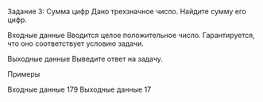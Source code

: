 Задание 3: Сумма цифр
Дано трехзначное число. Найдите сумму его цифр.

Входные данные
Вводится целое положительное число. Гарантируется, что оно соответствует условию задачи.

Выходные данные
Выведите ответ на задачу.

Примеры

Входные данные
179
Выходные данные
17
